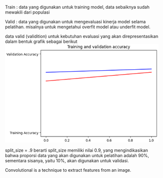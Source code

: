 Train : data yang digunakan untuk training model, data sebaiknya sudah mewakili dari populasi

Valid : data yang digunakan untuk mengevaluasi kinerja model selama pelatihan. misalnya untuk mengetahui overfit model atau underfit model. 

data valid (validition) untuk kebutuhan evaluasi yang akan direpresentasikan dalam bentuk grafik sebagai berikut
![4ba437faf012b0cbc93fe1e7b77bf9a9.png](../../../../_resources/4ba437faf012b0cbc93fe1e7b77bf9a9.png)

split_size = .9 berarti split_size memiliki nilai 0.9, yang mengindikasikan bahwa proporsi data yang akan digunakan untuk pelatihan adalah 90%, sementara sisanya, yaitu 10%, akan digunakan untuk validasi.

Convolutional is a technique to extract features from an image. 